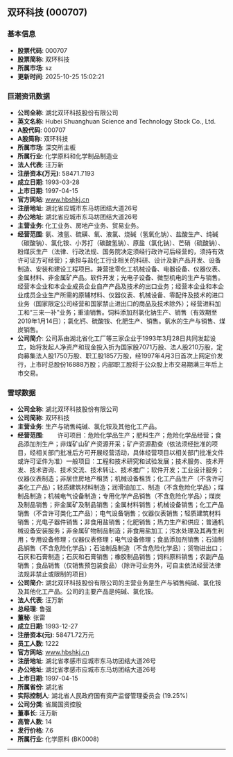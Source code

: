 ## 双环科技 (000707)

### 基本信息

- **股票代码**: 000707
- **股票简称**: 双环科技
- **所属市场**: sz
- **更新时间**: 2025-10-25 15:02:21

### 巨潮资讯数据

- **公司全称**: 湖北双环科技股份有限公司
- **英文名称**: Hubei Shuanghuan Science and Technology Stock Co., Ltd.
- **A股代码**: 000707
- **A股简称**: 双环科技
- **所属市场**: 深交所主板
- **所属行业**: 化学原料和化学制品制造业
- **法人代表**: 汪万新
- **注册资本(万元)**: 58471.7193
- **成立日期**: 1993-03-28
- **上市日期**: 1997-04-15
- **官方网站**: www.hbshkj.cn
- **注册地址**: 湖北省应城市东马坊团结大道26号
- **办公地址**: 湖北省应城市东马坊团结大道26号
- **主营业务**: 化工业务、房地产业务、贸易业务。
- **经营范围**: 氨、液氩、硫磺、氧、液氯、烧碱（氢氧化钠）、盐酸生产、纯碱（碳酸钠）、氯化铵、小苏打（碳酸氢钠）、原盐（氯化钠）、芒硝（硫酸钠）、粉煤灰生产（法律、行政法规、国务院决定须经行政许可后经营的，须持有效许可证方可经营）；承担与盐化工行业相关的科研、设计及新产品开发、设备制造、安装和建设工程项目。兼营批零化工机械设备、电器设备、仪器仪表、金属材料、非金属矿产品。软件开发；光电子设备、微型机电的生产与销售。经营本企业和本企业成员企业自产产品及技术的出口业务；经营本企业和本企业成员企业生产所需的原辅材料、仪器仪表、机械设备、零配件及技术的进口业务（国家限定公司经营和国家禁止进出口的商品及技术除外）；经营进料加工和“三来一补”业务；重油销售。饲料添加剂氯化钠生产、销售（有效期至2019年1月14日）；氯化钙、硫酸铵、化肥生产、销售。氨水的生产与销售、煤炭销售。
- **公司简介**: 公司系由湖北省化工厂等三家企业于1993年3月28日共同发起设立，始将发起人净资产和现金投入折为国家股7071万股、法人股210万股，定向募集法人股1750万股、职工股1857万股，经1997年4月3日首次上网定价发行，上市时总股份16888万股；内部职工股将于公众股上市交易期满三年后上市交易。

### 雪球数据

- **公司全称**: 湖北双环科技股份有限公司
- **公司简称**: 双环科技
- **主营业务**: 生产与销售纯碱、氯化铵及其他化工产品。
- **经营范围**: 　　许可项目：危险化学品生产；肥料生产；危险化学品经营；食品添加剂生产；非煤矿山矿产资源开采；矿产资源勘查（依法须经批准的项目，经相关部门批准后方可开展经营活动，具体经营项目以相关部门批准文件或许可证件为准）一般项目：工程和技术研究和试验发展；技术服务、技术开发、技术咨询、技术交流、技术转让、技术推广；软件开发；工业设计服务；仪器仪表制造；非居住房地产租赁；机械设备租赁；化工产品生产（不含许可类化工产品）；轻质建筑材料制造；润滑油加工、制造（不含危险化学品）；煤制品制造；机械电气设备制造；专用化学产品销售（不含危险化学品）；煤炭及制品销售；非金属矿及制品销售；金属材料销售；机械设备销售；化工产品销售（不含许可类化工产品）；电气设备销售；仪器仪表销售；轻质建筑材料销售；光电子器件销售；非食用盐销售；化肥销售；热力生产和供应；普通机械设备安装服务；非金属矿物制品制造；非食用盐加工；污水处理及其再生利用；专用设备修理；仪器仪表修理；电气设备修理；食品添加剂销售；石油制品销售（不含危险化学品）；石油制品制造（不含危险化学品）；货物进出口；石灰和石膏制造；石灰和石膏销售；橡胶制品销售；饲料原料销售；农副产品销售；食品销售（仅销售预包装食品）（除许可业务外，可自主依法经营法律法规非禁止或限制的项目）
- **公司简介**: 湖北双环科技股份有限公司的主营业务是生产与销售纯碱、氯化铵及其他化工产品。公司的主要产品是纯碱、氯化铵。
- **法人代表**: 汪万新
- **总经理**: 鲁强
- **董秘**: 张雷
- **成立日期**: 1993-12-27
- **注册资本(元)**: 58471.72万元
- **员工人数**: 1222
- **官方网站**: www.hbshkj.cn
- **注册地址**: 湖北省孝感市应城市东马坊团结大道26号
- **办公地址**: 湖北省孝感市应城市东马坊团结大道26号
- **上市日期**: 1997-04-15
- **所属省份**: 湖北省
- **实际控制人**: 湖北省人民政府国有资产监督管理委员会 (19.25%)
- **公司分类**: 省属国资控股
- **董事长**: 汪万新
- **高管人数**: 14
- **发行价格**: 7.6
- **所属行业**: 化学原料 (BK0008)

---